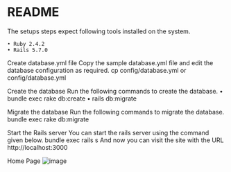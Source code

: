 # README
The setups steps expect following tools installed on the system.

    • Ruby 2.4.2
    • Rails 5.7.0

Create database.yml file
Copy the sample database.yml file and edit the database configuration as required.
cp config/database.yml  or  config/database.yml

Create the database
Run the following commands to create the database.
    • bundle exec rake db:create
    • rails db:migrate



Migrate the database
Run the following commands to migrate the database.
bundle exec rake db:migrate

 Start the Rails server
You can start the rails server using the command given below.
bundle exec rails s
And now you can visit the site with the URL  http://localhost:3000

Home Page 
![image](https://user-images.githubusercontent.com/81669250/124485109-de240680-ddc9-11eb-91d6-75c3aa8fa6f4.png)

